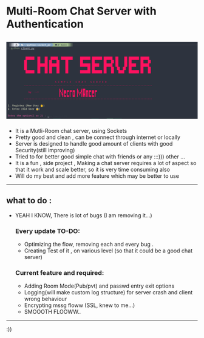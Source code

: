 # Multi-Room Chat Server with Authentication 
![Screenshot of my project's main screen](repo_essentials/show.png)
---
-  It is a Mutli-Room chat server, using Sockets 
-  Pretty good and clean , can be connect through internet  or locally 
-  Server is designed to handle good amount of clients with good Security(still improving)
-  Tried to for better good simple chat with friends or any :::))) other ...
-  It is a fun , side project ,  Making a chat server requires a lot of  aspect so that it work and scale better, so it is very time consuming also 
-  Will do my best and add more feature which may be better to use 

---

## what to do :
- YEAH I KNOW, There is lot of bugs (I am removing it...) 

  ### Every update TO-DO:
  - Optimizing the flow, removing each and every bug .
  - Creating Test of it , on various level (so that it could be a  good chat server)

  ### Current feature and required:
  - Adding Room Mode(Pub/pvt) and passwd entry exit options
  - Logging(will make custom log structure) for server crash and  client wrong behaviour
  - Encrypting  mssg floww (SSL, knew to me...)
  - SMOOOTH FLOOWW..
 
---
:))
